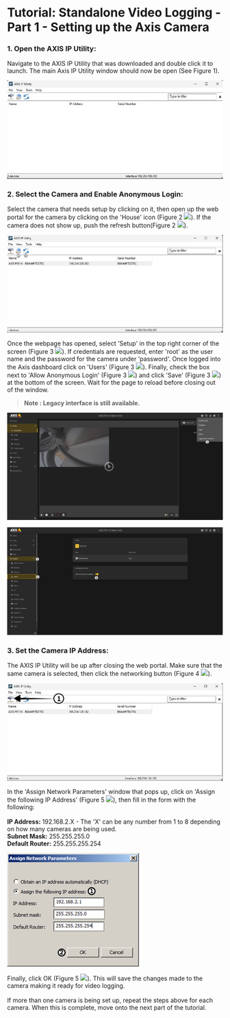 # Tutorial: Standalone Video Logging - Part 1 - Setting up the Axis Camera

### 1. Open the AXIS IP Utility:

Navigate to the AXIS IP Utility that was downloaded and double click it to launch. The main Axis IP Utility window should now be open (See Figure 1).

![Figure 1](../../.gitbook/assets/VLImg1Upd.jpg)

### 2. Select the Camera and Enable Anonymous Login:

Select the camera that needs setup by clicking on it, then open up the web portal for the camera by clicking on the 'House' icon (Figure 2 ![](https://cdn.intrepidcs.net/support/VehicleSpy/assets/1.gif)). If the camera does not show up, push the refresh button(Figure 2 ![](https://cdn.intrepidcs.net/support/VehicleSpy/assets/2.gif)).

![Figure 2](../../.gitbook/assets/VLImg2Upd.png)

Once the webpage has opened, select 'Setup' in the top right corner of the screen (Figure 3 ![](https://cdn.intrepidcs.net/support/VehicleSpy/assets/1.gif)). If credentials are requested, enter 'root' as the user name and the password for the camera under 'password'. Once logged into the Axis dashboard click on 'Users' (Figure 3 ![](https://cdn.intrepidcs.net/support/VehicleSpy/assets/2.gif)). Finally, check the box next to 'Allow Anonymous Login' (Figure 3 ![](https://cdn.intrepidcs.net/support/VehicleSpy/assets/3.gif)) and click 'Save' (Figure 3 ![](https://cdn.intrepidcs.net/support/VehicleSpy/assets/4.gif)) at the bottom of the screen. Wait for the page to reload before closing out of the window.

> **Note : Legacy interface is still available.**

![](../../.gitbook/assets/VLImg3-3Upd_icons.jpg)

![Figure 3](../../.gitbook/assets/VLImg3-2Upd_icons.jpg)

### 3. Set the Camera IP Address:

The AXIS IP Utility will be up after closing the web portal. Make sure that the same camera is selected, then click the networking button (Figure 4 ![](https://cdn.intrepidcs.net/support/VehicleSpy/assets/1.gif)).

![Figure 4](../../.gitbook/assets/VLImg2Upd-arrow.jpg)

In the 'Assign Network Parameters' window that pops up, click on 'Assign the following IP Address' (Figure 5 ![](https://cdn.intrepidcs.net/support/VehicleSpy/assets/1.gif)), then fill in the form with the following:\
\
**IP Address:** 192.168.2.X - The 'X' can be any number from 1 to 8 depending on how many cameras are being used.\
**Subnet Mask:** 255.255.255.0\
**Default Router:** 255.255.255.254

![Figure 5](../../.gitbook/assets/VLImg5.gif)

Finally, click OK (Figure 5 ![](https://cdn.intrepidcs.net/support/VehicleSpy/assets/2.gif)). This will save the changes made to the camera making it ready for video logging.\
\
If more than one camera is being set up, repeat the steps above for each camera. When this is complete, move onto the next part of the tutorial.
